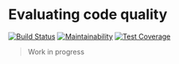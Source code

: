 # Evaluating code quality

[![Build Status](https://travis-ci.org/simhayoz/eval-code-quality.svg?branch=master)](https://travis-ci.org/simhayoz/eval-code-quality)
[![Maintainability](https://api.codeclimate.com/v1/badges/a13efbdaea1fe65d9120/maintainability)](https://codeclimate.com/github/simhayoz/eval-code-quality/maintainability)
[![Test Coverage](https://api.codeclimate.com/v1/badges/a13efbdaea1fe65d9120/test_coverage)](https://codeclimate.com/github/simhayoz/eval-code-quality/test_coverage)
> Work in progress
